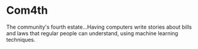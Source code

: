 # Com4th
The community's fourth estate...Having computers write stories about bills and laws that regular people can understand, using machine learning techniques.

